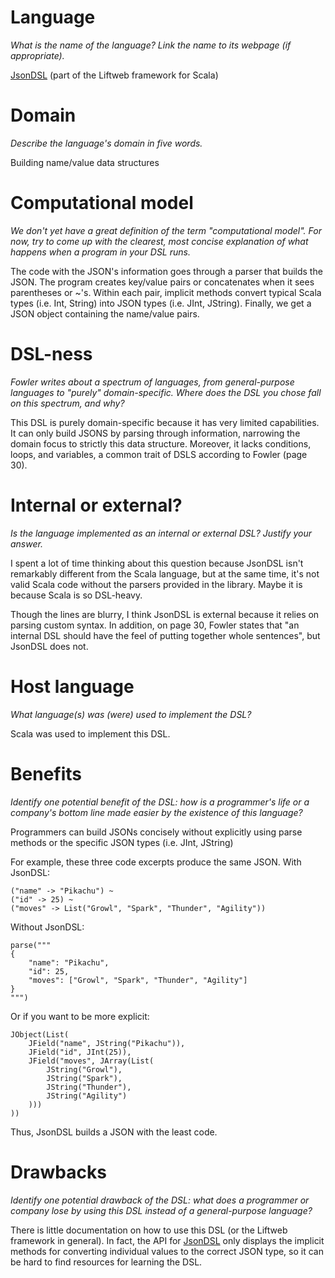 # Language
_What is the name of the language? Link the name to its webpage 
(if appropriate)._

[JsonDSL](https://github.com/lift/lift/tree/master/framework/lift-base/lift-json) 
(part of the Liftweb framework for Scala)

# Domain
_Describe the language's domain in five words._

Building name/value data structures

# Computational model
_We don't yet have a great definition of the term "computational model". 
For now, try to come up with the clearest, most concise explanation of 
what happens when a program in your DSL runs._

The code with the JSON's information goes through a parser that builds the JSON. 
The program creates key/value pairs or concatenates when it sees parentheses or 
~'s. Within each pair, implicit methods convert typical Scala types (i.e. Int, 
String) into JSON types (i.e. JInt, JString). Finally, we get a JSON object 
containing the name/value pairs.

# DSL-ness
_Fowler writes about a spectrum of languages, from general-purpose languages to 
"purely" domain-specific. Where does the DSL you chose fall on this spectrum, 
and why?_ 

This DSL is purely domain-specific because it has very limited capabilities. 
It can only build JSONS by parsing through information, narrowing the domain 
focus to strictly this data structure. Moreover, it lacks conditions, loops, 
and variables, a common trait of DSLS according to Fowler (page 30).

# Internal or external?
_Is the language implemented as an internal or external DSL? 
Justify your answer._

I spent a lot of time thinking about this question because JsonDSL isn't 
remarkably different from the Scala language, but at the same time, it's not 
valid Scala code without the parsers provided in the library. Maybe it is 
because Scala is so DSL-heavy. 

Though the lines are blurry, I think JsonDSL is external because it relies on 
parsing custom syntax. In addition, on page 30, Fowler states that "an internal 
DSL should have the feel of putting together whole sentences", but JsonDSL 
does not. 

# Host language
_What language(s) was (were) used to implement the DSL?_

Scala was used to implement this DSL.

# Benefits
_Identify one potential benefit of the DSL: how is a programmer's life or a 
company's bottom line made easier by the existence of this language?_

Programmers can build JSONs concisely without explicitly using parse methods or
the specific JSON types (i.e. JInt, JString)

For example, these three code excerpts produce the same JSON.
With JsonDSL:
```
("name" -> "Pikachu") ~ 
("id" -> 25) ~ 
("moves" -> List("Growl", "Spark", "Thunder", "Agility"))
```

Without JsonDSL:
```
parse("""
{
	"name": "Pikachu",
	"id": 25,
	"moves": ["Growl", "Spark", "Thunder", "Agility"]
}
""")
```

Or if you want to be more explicit:
```
JObject(List(
	JField("name", JString("Pikachu")),
	JField("id", JInt(25)),
	JField("moves", JArray(List(
		JString("Growl"),
		JString("Spark"),
		JString("Thunder"),
		JString("Agility")
	)))
))
```

Thus, JsonDSL builds a JSON with the least code. 

# Drawbacks
_Identify one potential drawback of the DSL: what does a programmer or company 
lose by using this DSL instead of a general-purpose language?_

There is little documentation on how to use this DSL (or the Liftweb framework 
in general). In fact, the API for 
[JsonDSL](http://liftweb.net/api/25/api/net/liftweb/json/JsonDSL.html) 
only displays the implicit methods for converting individual values to the 
correct JSON type, so it can be hard to find resources for learning the DSL.
